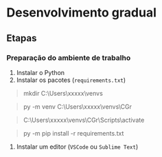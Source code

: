 # Desenvolvimento gradual

## Etapas

### Preparação do ambiente de trabalho

1. Instalar o Python
1. Instalar os pacotes (`requirements.txt`)

> mkdir C:\Users\xxxxx\venvs

> py -m venv C:\Users\xxxxx\venvs\CGr

> C:\Users\xxxxx\venvs\CGr\Scripts\activate

> py -m pip install -r requirements.txt

1. Instalar um editor (`VSCode` ou `Sublime Text`)


